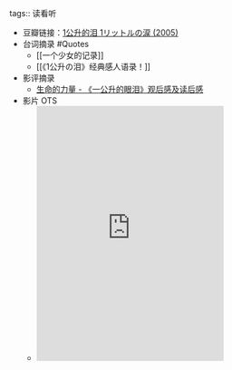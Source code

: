 tags:: 读看听

- 豆瓣链接：[1公升的泪 1リットルの涙 (2005)](https://movie.douban.com/subject/1436900/)
- 台词摘录 #Quotes
	- [[一个少女的记录]]
	- [[《1公升の泪》经典感人语录！]]
- 影评摘录
	- [生命的力量 - 《一公升的眼泪》观后感及读后感](https://movie.douban.com/review/9861652/)
- 影片 OTS
	- <iframe frameborder="no" border="0" marginwidth="0" marginheight="0" width=330 height=450 src="https://music.163.com/outchain/player?type=0&id=3845822&auto=0&height=430"></iframe>